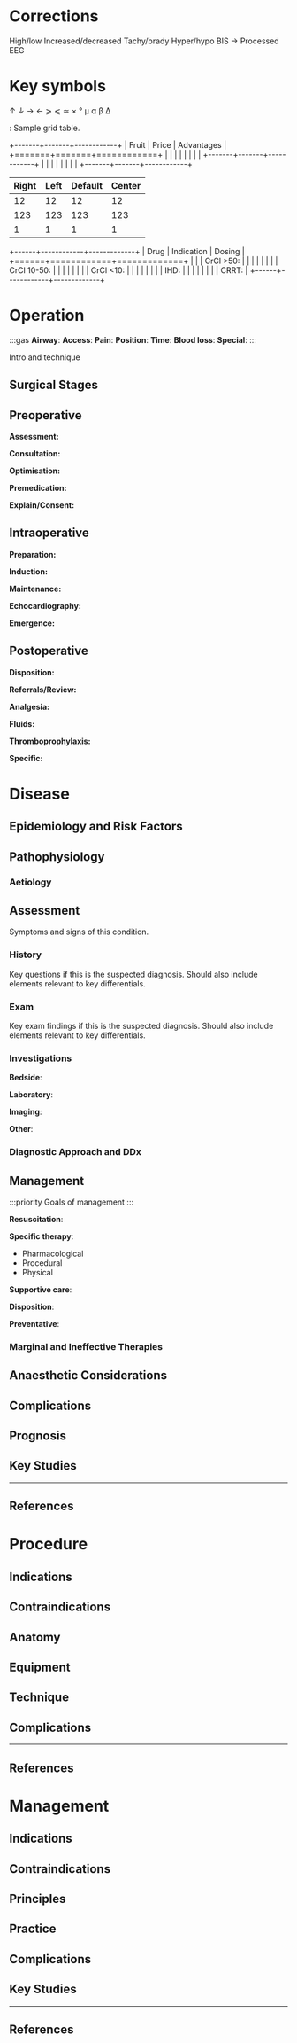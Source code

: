 # Corrections

High/low
Increased/decreased
Tachy/brady
Hyper/hypo
BIS -> Processed EEG

# Key symbols

↑
↓
→
←
⩾
⩽
≃
×
°
μ
α
β
Δ

: Sample grid table.

+-------+-------+------------+
| Fruit | Price | Advantages |
+=======+=======+============+
|       |       |            |
|       |       |            |
+-------+-------+------------+
|       |       |            |
|       |       |            |
+-------+-------+------------+

| Right | Left | Default | Center |
|-------|------|---------|--------|
|   12  |  12  |    12   |    12  |
|  123  |  123 |   123   |   123  |
|    1  |    1 |     1   |     1  |


+------+------------+-------------+
| Drug | Indication | Dosing      |
+======+============+=============+
|      |            | CrCl >50:   |
|      |            |             |
|      |            | CrCl 10-50: |
|      |            |             |
|      |            | CrCl <10:   |
|      |            |             |
|      |            | IHD:        |
|      |            |             |
|      |            | CRRT:       |
+------+------------+-------------+

# Operation

:::gas
**Airway**: 
**Access**: 
**Pain**: 
**Position**:
**Time**: 
**Blood loss**:
**Special**:
:::

Intro and technique

## Surgical Stages

## Preoperative

**Assessment:**

**Consultation:**

**Optimisation:**

**Premedication:**

**Explain/Consent:**


## Intraoperative

**Preparation:**

**Induction:**

**Maintenance:**

**Echocardiography:**

**Emergence:**

## Postoperative

**Disposition:**

**Referrals/Review:**

**Analgesia:**

**Fluids:**

**Thromboprophylaxis:**

**Specific:**


# Disease


## Epidemiology and Risk Factors

## Pathophysiology

### Aetiology

## Assessment

Symptoms and signs of this condition.

### History

Key questions if this is the suspected diagnosis. Should also include elements relevant to key differentials.

### Exam

Key exam findings if this is the suspected diagnosis. Should also include elements relevant to key differentials.

### Investigations

**Bedside**:

**Laboratory**:

**Imaging**:

**Other**:

### Diagnostic Approach and DDx


## Management

:::priority
Goals of management
:::

**Resuscitation**:

**Specific therapy**:

* Pharmacological
* Procedural
* Physical

**Supportive care**:

**Disposition**:

**Preventative**:


### Marginal and Ineffective Therapies

## Anaesthetic Considerations

## Complications

## Prognosis

## Key Studies


---

## References




# Procedure

## Indications

## Contraindications

## Anatomy

## Equipment

## Technique

## Complications


---

## References


# Management

## Indications

## Contraindications

## Principles

## Practice


## Complications


## Key Studies

---

## References
